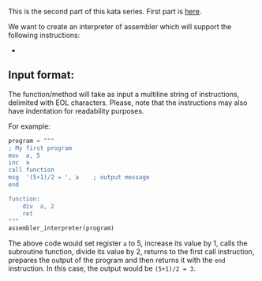 This is the second part of this kata series. First part is [here](https://www.codewars.com/kata/simple-assembler-interpreter/).

We want to create an interpreter of assembler which will support the following instructions:

- <br> 

## Input format:

The function/method will take as input a multiline string of instructions, delimited with EOL characters. Please, note that the instructions may also have indentation for readability purposes.

For example:

```python
program = """
; My first program
mov  a, 5
inc  a
call function
msg  '(5+1)/2 = ', a    ; output message
end

function:
	div  a, 2
	ret
"""
assembler_interpreter(program)
```
The above code would set register ```a``` to 5, increase its value by 1, calls the subroutine function, divide its value by 2, returns to the first call instruction, prepares the output of the program and then returns it with the ```end``` instruction. In this case, the output would be ```(5+1)/2 = 3```.

